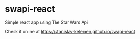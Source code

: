 # swapi-react

Simple react app using The Star Wars Api

Check it online at https://stanislav-kelemen.github.io/swapi-react
